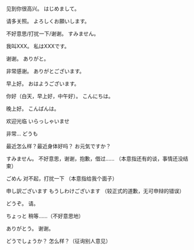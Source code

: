 见到你很高兴。
はじめまして。

请多关照。
よろしくお願いします。

不好意思/打扰一下/谢谢。
すみません。

我叫XXX。
私はXXXです。

谢谢。
ありがと。

非常感谢。
ありがとございます。

早上好。
おはようございます。

你好（白天，早上好，中午好）。
こんにちは。

晚上好。
こんばんは。

欢迎光临
いらっしゃいませ

非常...
どうも

最近怎么样？最近身体好吗？
お元気ですか？


すみません。
不好意思，谢谢，抱歉，借过……
（本意指还有的谈，事情还没结束）


ごめん
对不起，打扰一下
（本意指给我个面子）

申し訳ございます
もうしわけございます
（较正式的道歉，无可申辩的错误）

どうぞ。
请。

ちょっと
稍等……（不好意思地）

ありがとう。
谢谢。

どうでしょうか？
怎么样？（征询别人意见）
